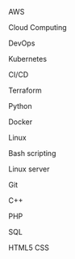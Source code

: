 


AWS

Cloud Computing

DevOps

Kubernetes

CI/CD

Terraform

Python 

Docker

Linux

Bash scripting

Linux server

Git

C++

PHP

SQL

HTML5 CSS

<!---
zalewski-dawid/zalewski-dawid is a ✨ special ✨ repository because its `README.md` (this file) appears on your GitHub profile.
You can click the Preview link to take a look at your changes.
--->
